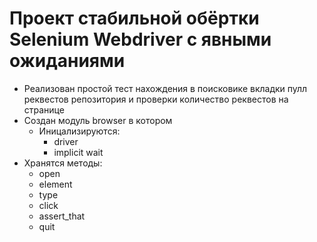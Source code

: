 # Проект стабильной обёртки Selenium Webdriver с явными ожиданиями

* Реализован простой тест нахождения в поисковике вкладки пулл реквестов репозитория и проверки количество реквестов на странице
* Создан модуль browser в котором 
  * Иницализируются:
    * driver
    * implicit wait
* Хранятся методы:
  * open
  * element
  * type
  * click
  * assert_that
  * quit